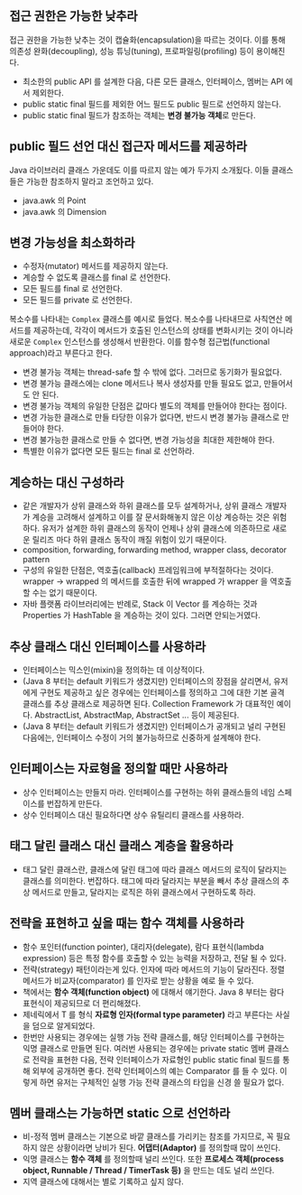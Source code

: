 ## 접근 권한은 가능한 낮추라
접근 권한을 가능한 낮추는 것이 캡슐화(encapsulation)을 따르는 것이다. 이를 통해 의존성 완화(decoupling), 성능 튜닝(tuning), 프로파일링(profiling) 등이 용이해진다.

* 최소한의 public API 를 설계한 다음, 다른 모든 클래스, 인터페이스, 멤버는 API 에서 제외한다.
* public static final 필드를 제외한 어느 필드도 public 필드로 선언하지 않는다.
* public static final 필드가 참조하는 객체는 **변경 불가능 객체**로 만든다.

## public 필드 선언 대신 접근자 메서드를 제공하라
Java 라이브러리 클래스 가운데도 이를 따르지 않는 예가 두가지 소개됬다. 이들 클래스들은 가능한 참조하지 말라고 조언하고 있다.

* java.awk 의 Point
* java.awk 의 Dimension

## 변경 가능성을 최소화하라

* 수정자(mutator) 메서드를 제공하지 않는다.
* 계승할 수 없도록 클래스를 final 로 선언한다.
* 모든 필드를 final 로 선언한다.
* 모든 필드를 private 로 선언한다.

복소수를 나타내는 `Complex` 클래스를 예시로 들었다. 복소수를 나타내므로 사칙연산 메서드를 제공하는데, 각각이 메서드가 호출된 인스턴스의 상태를 변화시키는 것이 아니라 새로운 `Complex` 인스턴스를 생성해서 반환한다. 이를 함수형 접근법(functional approach)라고 부른다고 한다.

* 변경 불가능 객체는 thread-safe 할 수 밖에 없다. 그러므로 동기화가 필요없다.
* 변경 불가능 클래스에는 clone 메서드나 복사 생성자를 만들 필요도 없고, 만들어서도 안 된다.
* 변경 불가능 객체의 유일한 단점은 값마다 별도의 객체를 만들어야 한다는 점이다.
* 변경 가능한 클래스로 만들 타당한 이유가 없다면, 반드시 변경 불가능 클래스로 만들어야 한다.
* 변경 불가능한 클래스로 만들 수 없다면, 변경 가능성을 최대한 제한해야 한다.
* 특별한 이유가 없다면 모든 필드는 final 로 선언하라.

## 계승하는 대신 구성하라
* 같은 개발자가 상위 클래스와 하위 클래스를 모두 설계하거나, 상위 클래스 개발자가 계승을 고려해서 설계하고 이를 잘 문서화해놓지 않은 이상 계승하는 것은 위험하다. 유저가 설계한 하위 클래스의 동작이 언제나 상위 클래스에 의존하므로 새로운 릴리즈 마다 하위 클래스 동작이 깨질 위험이 있기 때문이다.
* composition, forwarding, forwarding method, wrapper class, decorator pattern
* 구성의 유일한 단점은, 역호출(callback) 프레임워크에 부적절하다는 것이다. wrapper -> wrapped 의 메서드를 호출한 뒤에 wrapped 가 wrapper 을 역호출할 수는 없기 때문이다.
* 자바 플랫폼 라이브러리에는 반례로, Stack 이 Vector 를 계승하는 것과 Properties 가 HashTable 을 계승하는 것이 있다. 그러면 안되는거였다.

## 추상 클래스 대신 인터페이스를 사용하라
* 인터페이스는 믹스인(mixin)을 정의하는 데 이상적이다.
* (Java 8 부터는 default 키워드가 생겼지만) 인터페이스의 장점을 살리면서, 유저에게 구현도 제공하고 싶은 경우에는 인터페이스를 정의하고 그에 대한 기본 골격 클래스를 추상 클래스로 제공하면 된다. Collection Framework 가 대표적인 예이다. AbstractList, AbstractMap, AbstractSet ... 등이 제공된다.
* (Java 8 부터는 default 키워드가 생겼지만) 인터페이스가 공개되고 널리 구현된 다음에는, 인터페이스 수정이 거의 불가능하므로 신중하게 설계해야 한다.

## 인터페이스는 자료형을 정의할 때만 사용하라
* 상수 인터페이스는 만들지 마라. 인터페이스를 구현하는 하위 클래스들의 네임 스페이스를 번잡하게 만든다.
* 상수 인터페이스 대신 필요하다면 상수 유틸리티 클래스를 사용하라.

## 태그 달린 클래스 대신 클래스 계층을 활용하라
* 태그 달린 클래스란, 클래스에 달린 태그에 따라 클래스 메서드의 로직이 달라지는 클래스를 의미한다. 번잡하다. 태그에 따라 달라지는 부분을 빼서 추상 클래스의 추상 메서드로 만들고, 달라지는 로직은 하위 클래스에서 구현하도록 하라.

## 전략을 표현하고 싶을 때는 함수 객체를 사용하라
* 함수 포인터(function pointer), 대리자(delegate), 람다 표현식(lambda expression) 등은 특정 함수를 호출할 수 있는 능력을 저장하고, 전달 될 수 있다.
* 전략(strategy) 패턴이라는게 있다. 인자에 따라 메서드의 기능이 달라진다. 정렬 메서드가 비교자(comparator) 를 인자로 받는 상황을 예로 들 수 있다.
* 책에서는 **함수 객체(function object)** 에 대해서 얘기한다. Java 8 부터는 람다 표현식이 제공되므로 더 편리해졌다.
* 제네릭에서 T 를 형식 **자료형 인자(formal type parameter)** 라고 부른다는 사실을 덤으로 알게되었다. 
* 한번만 사용되는 경우에는 실행 가능 전략 클래스를, 해당 인터페이스를 구현하는 익명 클래스로 만들면 된다. 여러번 사용되는 경우에는 private static 멤버 클래스로 전략을 표현한 다음, 전략 인터페이스가 자료형인 public static final 필드를 통해 외부에 공개하면 좋다. 전략 인터페이스의 예는 Comparator<T> 를 들 수 있다. 이렇게 하면 유저는 구체적인 실행 가능 전략 클래스의 타입을 신경 쓸 필요가 없다.

## 멤버 클래스는 가능하면 static 으로 선언하라
* 비-정적 멤버 클래스는 기본으로 바깥 클래스를 가리키는 참조를 가지므로, 꼭 필요하지 않은 상황이라면 낭비가 된다. **어댑터(Adaptor)** 를 정의할때 많이 쓰인다.
* 익명 클래스는 **함수 객체** 를 정의할때 널리 쓰인다. 또한 **프로세스 객체(process object, Runnable / Thread / TimerTask 등)** 을 만드는 데도 널리 쓰인다.
* 지역 클래스에 대해서는 별로 기록하고 싶지 않다.